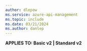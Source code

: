 ```yaml
---
author: dlepow
ms.service: azure-api-management
ms.topic: include
ms.date: 03/21/2024
ms.author: danlep
---
```


**APPLIES TO: Basic v2 | Standard v2** 

